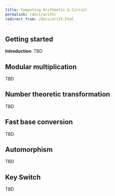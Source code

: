 ```yaml
---
title: Computing Arithmetic & Circuit
permalink: /docs/arith/
redirect_from: /docs/arith.html
---
```


## Getting started

**Introduction**:  TBD

## Modular multiplication

TBD

## Number theoretic transformation

TBD

## Fast base conversion

TBD

## Automorphism

TBD

## Key Switch

TBD